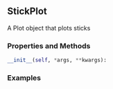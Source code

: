 ## <a id="McUtils.Plots.Plots.StickPlot">StickPlot</a>
A Plot object that plots sticks

### Properties and Methods
```python
__init__(self, *args, **kwargs): 
```

### Examples
